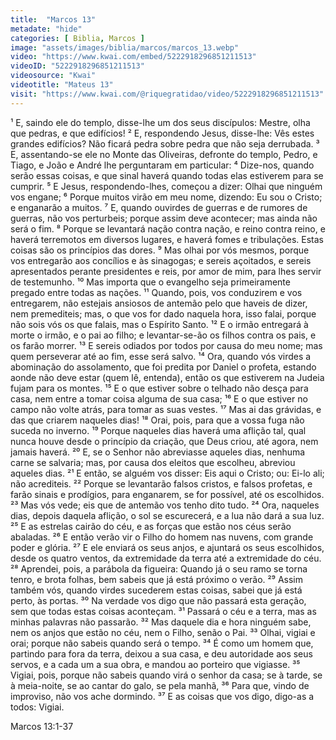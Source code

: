 ```yaml
---
title:  "Marcos 13"
metadate: "hide"
categories: [ Biblia, Marcos ]
image: "assets/images/biblia/marcos/marcos_13.webp"
video: "https://www.kwai.com/embed/5222918296851211513"
videoID: "5222918296851211513"
videosource: "Kwai"
videotitle: "Mateus 13"
visit: "https://www.kwai.com/@riquegratidao/video/5222918296851211513"
---
```

¹ E, saindo ele do templo, disse-lhe um dos seus discípulos: Mestre, olha que pedras, e que edifícios!
² E, respondendo Jesus, disse-lhe: Vês estes grandes edifícios? Não ficará pedra sobre pedra que não seja derrubada.
³ E, assentando-se ele no Monte das Oliveiras, defronte do templo, Pedro, e Tiago, e João e André lhe perguntaram em particular:
⁴ Dize-nos, quando serão essas coisas, e que sinal haverá quando todas elas estiverem para se cumprir.
⁵ E Jesus, respondendo-lhes, começou a dizer: Olhai que ninguém vos engane;
⁶ Porque muitos virão em meu nome, dizendo: Eu sou o Cristo; e enganarão a muitos.
⁷ E, quando ouvirdes de guerras e de rumores de guerras, não vos perturbeis; porque assim deve acontecer; mas ainda não será o fim.
⁸ Porque se levantará nação contra nação, e reino contra reino, e haverá terremotos em diversos lugares, e haverá fomes e tribulações. Estas coisas são os princípios das dores.
⁹ Mas olhai por vós mesmos, porque vos entregarão aos concílios e às sinagogas; e sereis açoitados, e sereis apresentados perante presidentes e reis, por amor de mim, para lhes servir de testemunho.
¹⁰ Mas importa que o evangelho seja primeiramente pregado entre todas as nações.
¹¹ Quando, pois, vos conduzirem e vos entregarem, não estejais ansiosos de antemão pelo que haveis de dizer, nem premediteis; mas, o que vos for dado naquela hora, isso falai, porque não sois vós os que falais, mas o Espírito Santo.
¹² E o irmão entregará à morte o irmão, e o pai ao filho; e levantar-se-ão os filhos contra os pais, e os farão morrer.
¹³ E sereis odiados por todos por causa do meu nome; mas quem perseverar até ao fim, esse será salvo.
¹⁴ Ora, quando vós virdes a abominação do assolamento, que foi predita por Daniel o profeta, estando aonde não deve estar (quem lê, entenda), então os que estiverem na Judeia fujam para os montes.
¹⁵ E o que estiver sobre o telhado não desça para casa, nem entre a tomar coisa alguma de sua casa;
¹⁶ E o que estiver no campo não volte atrás, para tomar as suas vestes.
¹⁷ Mas ai das grávidas, e das que criarem naqueles dias!
¹⁸ Orai, pois, para que a vossa fuga não suceda no inverno.
¹⁹ Porque naqueles dias haverá uma aflição tal, qual nunca houve desde o princípio da criação, que Deus criou, até agora, nem jamais haverá.
²⁰ E, se o Senhor não abreviasse aqueles dias, nenhuma carne se salvaria; mas, por causa dos eleitos que escolheu, abreviou aqueles dias.
²¹ E então, se alguém vos disser: Eis aqui o Cristo; ou: Ei-lo ali; não acrediteis.
²² Porque se levantarão falsos cristos, e falsos profetas, e farão sinais e prodígios, para enganarem, se for possível, até os escolhidos.
²³ Mas vós vede; eis que de antemão vos tenho dito tudo.
²⁴ Ora, naqueles dias, depois daquela aflição, o sol se escurecerá, e a lua não dará a sua luz.
²⁵ E as estrelas cairão do céu, e as forças que estão nos céus serão abaladas.
²⁶ E então verão vir o Filho do homem nas nuvens, com grande poder e glória.
²⁷ E ele enviará os seus anjos, e ajuntará os seus escolhidos, desde os quatro ventos, da extremidade da terra até a extremidade do céu.
²⁸ Aprendei, pois, a parábola da figueira: Quando já o seu ramo se torna tenro, e brota folhas, bem sabeis que já está próximo o verão.
²⁹ Assim também vós, quando virdes sucederem estas coisas, sabei que já está perto, às portas.
³⁰ Na verdade vos digo que não passará esta geração, sem que todas estas coisas aconteçam.
³¹ Passará o céu e a terra, mas as minhas palavras não passarão.
³² Mas daquele dia e hora ninguém sabe, nem os anjos que estão no céu, nem o Filho, senão o Pai.
³³ Olhai, vigiai e orai; porque não sabeis quando será o tempo.
³⁴ É como um homem que, partindo para fora da terra, deixou a sua casa, e deu autoridade aos seus servos, e a cada um a sua obra, e mandou ao porteiro que vigiasse.
³⁵ Vigiai, pois, porque não sabeis quando virá o senhor da casa; se à tarde, se à meia-noite, se ao cantar do galo, se pela manhã,
³⁶ Para que, vindo de improviso, não vos ache dormindo.
³⁷ E as coisas que vos digo, digo-as a todos: Vigiai. 

Marcos 13:1-37